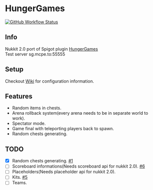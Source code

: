# HungerGames
 
<a href="https://github.com/Extollite/HungerGames/actions?query=workflow%3A%22Maven%20Package%22">![GitHub Workflow Status](https://img.shields.io/github/workflow/status/Extollite/HungerGames/Maven%20Package?style=for-the-badge)</a>

## Info
Nukkit 2.0 port of Spigot plugin [HungerGames](https://bitbucket.org/ShaneBeeStudios/hungergames)<br>
Test server sg.mcpe.to:55555

## Setup
Checkout [Wiki](https://github.com/Extollite/HungerGames/wiki) for configuration information.

## Features
- Random items in chests.
- Arena rollback system(every arena needs to be in separate world to work).
- Spectator mode.
- Game final with teleporting players back to spawn.
- Random chests generating.

## TODO
- [x] Random chests generating. [#1](https://github.com/Extollite/HungerGames/pull/1)
- [ ] Scoreboard informations(Needs scoreboard api for nukkit 2.0). [#6](https://github.com/Extollite/HungerGames/pull/6)
- [ ] Placeholders(Needs placeholder api for nukkit 2.0).
- [ ] Kits. [#5](https://github.com/Extollite/HungerGames/pull/5)
- [ ] Teams.
